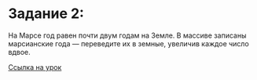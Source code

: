 # Задание 2:

На Марсе год равен почти двум годам на Земле. В массиве записаны марсианские года — переведите их в земные, увеличив каждое число вдвое.

[Ссылка на урок](https://practicum.yandex.ru/trainer/middle-frontend/lesson/f4f1504a-11f1-46d3-9a87-7e06668fe67b/task/1958d9a3-2556-4eb0-811f-f935fce5ecd0/)
